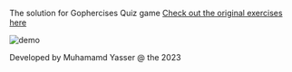 The solution for Gophercises Quiz game
[Check out the original exercises here](https://gophercises.com/)

![demo](demo.gif)

Developed by Muhamamd Yasser @ the 2023
